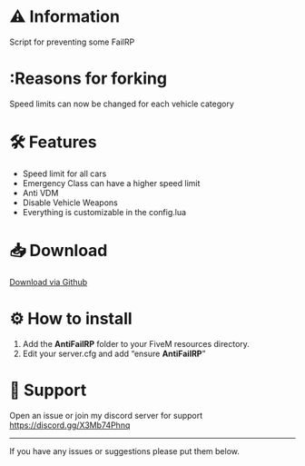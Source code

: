 # :warning: Information
Script for preventing some FailRP

# :Reasons for forking
Speed ​​limits can now be changed for each vehicle category

# :hammer_and_wrench: Features
- Speed limit for all cars
- Emergency Class can have a higher speed limit
- Anti VDM
- Disable Vehicle Weapons
- Everything is customizable in the config.lua

# :inbox_tray: Download
[Download via Github](https://github.com/Swqppingg/AntiFailRP)

# :gear: How to install
1. Add the **AntiFailRP** folder to your FiveM resources directory.
2. Edit your server.cfg and add “ensure **AntiFailRP**”

# :wrench: Support
Open an issue or join my discord server for support
https://discord.gg/X3Mb74Phnq

---------------------------------------------------

If you have any issues or suggestions please put them below.
